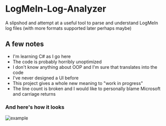 # LogMeIn-Log-Analyzer
A slipshod and attempt at a useful tool to parse and understand LogMeIn log files (with more formats supported later perhaps maybe)

## A few notes
* I'm learning C# as I go here
* The code is probably horribly unoptimized
* I don't know anything about OOP and I'm sure that translates into the code
* I've never designed a UI before
* This project gives a whole new meaning to "work in progress"
* The line count is broken and I would like to personally blame Microsoft and carriage returns

### And here's how it looks
![example]

[example]: https://i.imgur.com/Sz6PFP4.png "Nice"
